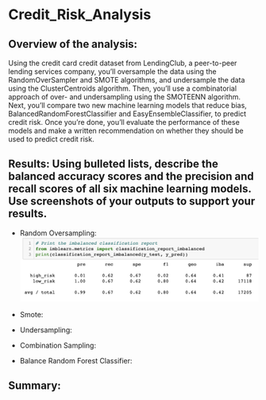 # Credit_Risk_Analysis

## Overview of the analysis: 

Using the credit card credit dataset from LendingClub, a peer-to-peer lending services company, you’ll oversample the data using the RandomOverSampler and SMOTE algorithms, and undersample the data using the ClusterCentroids algorithm. Then, you’ll use a combinatorial approach of over- and undersampling using the SMOTEENN algorithm. Next, you’ll compare two new machine learning models that reduce bias, BalancedRandomForestClassifier and EasyEnsembleClassifier, to predict credit risk. Once you’re done, you’ll evaluate the performance of these models and make a written recommendation on whether they should be used to predict credit risk.

## Results: Using bulleted lists, describe the balanced accuracy scores and the precision and recall scores of all six machine learning models. Use screenshots of your outputs to support your results.

- Random Oversampling: 
![oversampling](https://github.com/Lesliec87/Credit_Risk_Analysis/blob/main/Resources/oversampling.png)

- Smote: 

- Undersampling:

- Combination Sampling: 

- Balance Random Forest Classifier:


## Summary: 
